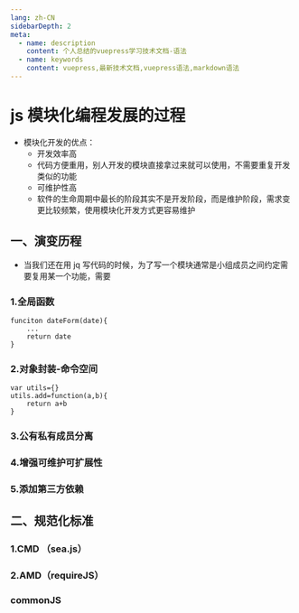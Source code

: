 ```yaml
---
lang: zh-CN
sidebarDepth: 2
meta:
  - name: description
    content: 个人总结的vuepress学习技术文档-语法
  - name: keywords
    content: vuepress,最新技术文档,vuepress语法,markdown语法
---
```


# js 模块化编程发展的过程

* 模块化开发的优点：
  * 开发效率高
  * 代码方便重用，别人开发的模块直接拿过来就可以使用，不需要重复开发类似的功能
  * 可维护性高
  * 软件的生命周期中最长的阶段其实不是开发阶段，而是维护阶段，需求变更比较频繁，使用模块化开发方式更容易维护

## 一、演变历程

* 当我们还在用 jq 写代码的时候，为了写一个模块通常是小组成员之间约定需要复用某一个功能，需要

### 1.全局函数

```
funciton dateForm(date){
    ...
    return date
}
```

### 2.对象封装-命令空间
```
var utils={}
utils.add=function(a,b){
    return a+b
}
```

### 3.公有私有成员分离

### 4.增强可维护可扩展性

### 5.添加第三方依赖

## 二、规范化标准

### 1.CMD （sea.js）

### 2.AMD（requireJS）

### commonJS

